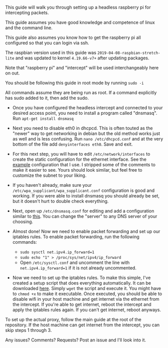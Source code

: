 This guide will walk you through setting up a headless raspberry pi for intercepting packets.

This guide assumes you have good knowledge and competence of linux and the command line.

This guide also assumes you know how to get the raspberry pi all configured so that you can login via ssh.

The raspbian version used in this guide was ``2019-04-08-raspbian-stretch-lite`` and was updated to kernel ``4.19.66-v7+`` after updating packages.

Note that "raspberry pi" and "intercept" will be used interchangeably here on out.

You should be following this guide in root mode by running ``sudo -i``

All commands assume they are being run as root. If a command explicitly has sudo added to it, then add the sudo.

- Once you have configured the headless intercept and connected to your desired access point, you need to install a program called "dnsmasq". Run ``apt-get install dnsmasq`` 

- Next you need to disable eth0 in dhcpcd. This is often touted as the "newer" way to get networking in debian but the old method works just as well and is less confusing. Run ``nano /etc/dhcpcd.conf`` and at the very bottom of the file add ``denyinterfaces eth0``. Save and exit.

- For this next step, you will have to edit ``/etc/network/interfaces`` to create the static configuration for the ethernet interface. See the [example](https://github.com/Zeroeh/udp-mitm/blob/master/raspberrypi/interfaces.png) configuration that I use. I stripped some of the comments to make it easier to see. Yours should look similar, but feel free to customize the subnet to your liking. 

- If you haven't already, make sure your ``/etc/wpa_supplicant/wpa_supplicant.conf`` configuration is good and working. If you were able to install dnsmasq you should already be set, but it doesn't hurt to double check everything.

- Next, open up ``/etc/dnsmasq.conf`` for editing and add a configuration similar to [this](https://github.com/Zeroeh/udp-mitm/blob/master/raspberrypi/dnsmasq.png). You can change the "server" to any DNS server of your choosing.

- Almost done! Now we need to enable packet forwarding and set up our iptables rules. To enable packet forwarding, run the following commands:
  * ``sudo sysctl net.ipv4.ip_forward=1``
  * ``sudo echo "1" > /proc/sys/net/ipv4/ip_forward``
  * Open ``/etc/sysctl.conf`` and uncomment the line with ``net.ipv4.ip_forward=1`` if it is not already uncommented.
  
- Now we need to set up the iptables rules. To make this simple, I've created a setup script that does everything automatically. It can be downloaded [here](https://raw.githubusercontent.com/Zeroeh/udp-mitm/master/raspberrypi/setup.sh). Simply ``wget`` the script and execute it. You might have to ``chmod +x`` to make it executable. Once executed, you should be able to disable wifi in your host machine and get internet via the ethernet from the intercept. If you're able to get internet, reboot the intercept and apply the iptables rules again. If you can't get internet, reboot anyways.

To set up the actual proxy, follow the main guide at the root of the repository. If the host machine can get internet from the intercept, you can skip steps 1 through 3.

Any issues? Comments? Requests? Post an issue and I'll look into it.
